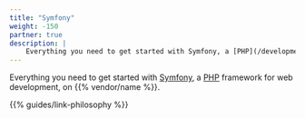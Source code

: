 ```yaml
---
title: "Symfony"
weight: -150
partner: true
description: |
    Everything you need to get started with Symfony, a [PHP](/development/templates.md#php) framework for web development, on {{% vendor/name %}}.
---
```

Everything you need to get started with [Symfony](https://www.symfony.com/), a [PHP](/development/templates.md#php) framework for web development, on {{% vendor/name %}}.

[comment]: <> (See an example Symfony project in the official [Symfony template repository]&#40;https://github.com/symfonycorp/platformsh-symfony-template&#41;, which you can use as a starting point for your own project.)

[comment]: <> (If you already have a Symfony project ready to deploy,)

[comment]: <> (see the template's [example {{% vendor/name %}} files]&#40;https://github.com/symfonycorp/platformsh-symfony-template/tree/6.2&#41;.)

[comment]: <> (These files let you [configure your app]&#40;../../create-apps/_index.md&#41;,)

[comment]: <> ([add services]&#40;../../add-services/_index.md&#41;, and [define routes]&#40;../../define-routes/_index.md&#41;.)

{{% guides/link-philosophy %}}
